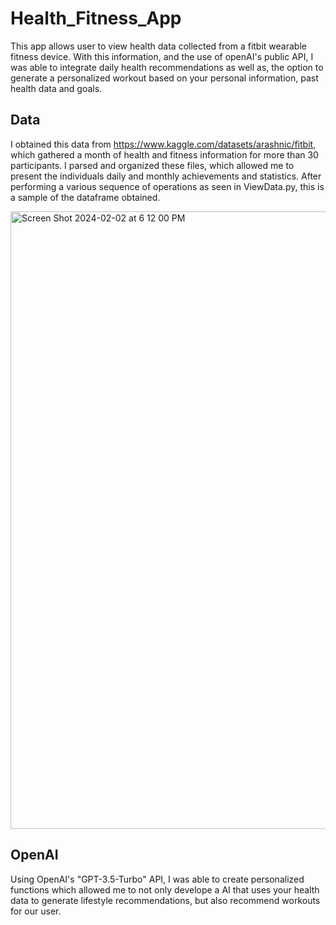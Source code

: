 # Health_Fitness_App
This app allows user to view health data collected from a fitbit wearable fitness device. With this information, and the use of openAI's public API, I was able to integrate daily health recommendations as well as, the option to generate a personalized workout based on your personal information, past health data and goals.

## Data 
I obtained this data from https://www.kaggle.com/datasets/arashnic/fitbit, which gathered a month of health and fitness information for more than 30 participants. I parsed and organized these files, which allowed me to present the individuals daily and monthly achievements and statistics. 
After performing a various sequence of operations as seen in ViewData.py, this is a sample of the dataframe obtained.

<img width="988" alt="Screen Shot 2024-02-02 at 6 12 00 PM" src="https://github.com/julesgransden/Health_Fitness_App/assets/78057184/eabcbe17-0d54-4911-9a1f-2fa3eaef118e">


## OpenAI
Using OpenAI's "GPT-3.5-Turbo" API, I was able to create personalized functions which allowed me to not only develope a AI that uses your health data to generate lifestyle recommendations, but also recommend workouts for our user. 



